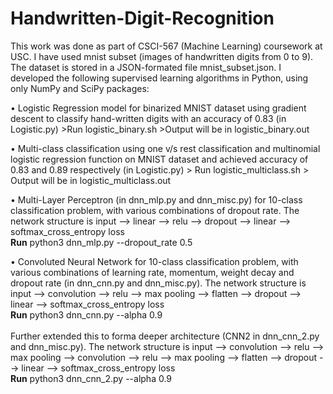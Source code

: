 # Handwritten-Digit-Recognition

This work was done as part of CSCI-567 (Machine Learning) coursework at USC.
I have used mnist subset (images of handwritten digits from 0 to 9). The dataset is stored in a JSON-formated file mnist_subset.json. I developed the following supervised learning algorithms in Python, using only NumPy and SciPy packages:

• Logistic Regression model for binarized MNIST dataset using gradient descent to classify hand-written digits with an accuracy of 0.83 (in Logistic.py)
	>Run logistic_binary.sh
	>Output will be in logistic_binary.out

• Multi-class classification using one v/s rest classification and multinomial logistic regression function on MNIST dataset and achieved accuracy of 0.83 and 0.89 respectively (in Logistic.py)
	> Run logistic_multiclass.sh
	> Output will be in logistic_multiclass.out

• Multi-Layer Perceptron (in dnn_mlp.py and dnn_misc.py) for 10-class classification problem, with various combinations of dropout rate. The network structure is input --> linear --> relu --> dropout --> linear --> softmax_cross_entropy loss <br />
<b>Run</b> python3 dnn_mlp.py --dropout_rate 0.5
    

• Convoluted Neural Network for 10-class classification problem, with various combinations of learning rate, momentum, weight decay and dropout rate (in dnn_cnn.py and dnn_misc.py). The network structure is input --> convolution --> relu --> max pooling --> flatten --> dropout --> linear --> softmax_cross_entropy loss
<br /><b>Run</b> python3 dnn_cnn.py --alpha 0.9 <br/><br/>
Further extended this to forma deeper architecture (CNN2 in dnn_cnn_2.py and dnn_misc.py). The network structure is input --> convolution --> relu --> max pooling --> convolution --> relu --> max pooling --> flatten --> dropout --> linear --> softmax_cross_entropy loss<br />
<b>Run</b> python3 dnn_cnn_2.py --alpha 0.9
